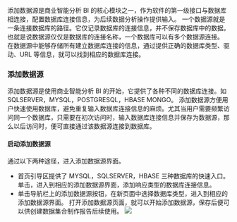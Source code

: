 添加数据源是商业智能分析 BI 的核心模块之一，作为软件的第一级接口与数据库相连接，配置数据库连接信息，为后续数据分析操作提供输入。
一个数据源就是一条连接数据库的路径。它仅记录数据库的连接信息，并不保存数据库中的数据。也就是说数据源仅仅是数据库的连接名称，一个数据库可以有多个数据源连接。
在数据源中能够存储所有建立数据库连接的信息，通过提供正确的数据库类型、驱动、URL 等信息，就可以找到相应的数据库连接。
### 添加数据源
添加数据源是使用商业智能分析 BI 的开始，它提供了各种不同的数据库连接。如 SQLSERVER，MYSQL，POSTGRESQL，HBASE MONGO。
添加数据源方便用户快速使用数据库，避免重复输入数据库连接信息的麻烦。尤其当用户需要频繁访问同一个数据库，只需要在初次访问时，输入数据库连接信息并保存为数据源，那么以后访问时，便可直接通过该数据源连接到数据库。
#### 启动添加数据源
通过以下两种途径，进入添加数据源界面。
*  首页引导区提供了 MYSQL，SQLSERVER，HBASE 三种数据库的快速入口。单击，进入到相应的添加数据源界面，添加响应类型的数据库连接信息。
* 单击导航栏上的添加数据源按钮，在新页面中选择数据库类型，进入到相应的添加数据源界面。
打开添加数据源页面，就可以开始添加数据源，保存后便可以供创建数据集合制作报告后续使用。
![](http://imgcache.tcecqpoc.fsphere.cn/image/mc.qcloudimg.com/static/img/7bb101bf11f1a9a056b856460f58108b/image.png)